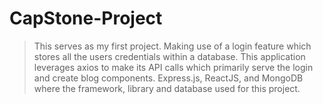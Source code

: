 # CapStone-Project

> This serves as my first project. Making use of a login feature which stores all the users credentials within a database.
> This application leverages axios to make its API calls which primarily serve the login and create blog components.
> Express.js, ReactJS, and MongoDB where the framework, library and database used for this project.
